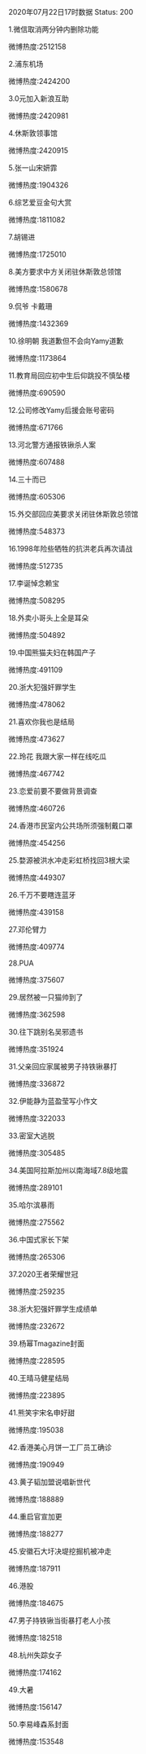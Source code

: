2020年07月22日17时数据
Status: 200

1.微信取消两分钟内删除功能

微博热度:2512158

2.浦东机场

微博热度:2424200

3.0元加入新浪互助

微博热度:2420981

4.休斯敦领事馆

微博热度:2420915

5.张一山宋妍霏

微博热度:1904326

6.综艺爱豆金句大赏

微博热度:1811082

7.胡锡进

微博热度:1725010

8.美方要求中方关闭驻休斯敦总领馆

微博热度:1580678

9.侃爷 卡戴珊

微博热度:1432369

10.徐明朝 我道歉但不会向Yamy道歉

微博热度:1173864

11.教育局回应初中生后仰跳投不慎坠楼

微博热度:690590

12.公司修改Yamy后援会账号密码

微博热度:671766

13.河北警方通报铁锹杀人案

微博热度:607488

14.三十而已

微博热度:605306

15.外交部回应美要求关闭驻休斯敦总领馆

微博热度:548373

16.1998年险些牺牲的抗洪老兵再次请战

微博热度:512735

17.李诞悼念赖宝

微博热度:508295

18.外卖小哥头上全是耳朵

微博热度:504892

19.中国熊猫夫妇在韩国产子

微博热度:491109

20.浙大犯强奸罪学生

微博热度:478062

21.喜欢你我也是结局

微博热度:473627

22.玲花 我跟大家一样在线吃瓜

微博热度:467742

23.恋爱前要不要做背景调查

微博热度:460726

24.香港市民室内公共场所须强制戴口罩

微博热度:454256

25.婺源被洪水冲走彩虹桥找回3根大梁

微博热度:449307

26.千万不要瞎连蓝牙

微博热度:439158

27.邓伦臂力

微博热度:409774

28.PUA

微博热度:375607

29.居然被一只猫帅到了

微博热度:362598

30.往下跳别名吴邪遗书

微博热度:351924

31.父亲回应家属被男子持铁锹暴打

微博热度:336872

32.伊能静为蓝盈莹写小作文

微博热度:322033

33.密室大逃脱

微博热度:305485

34.美国阿拉斯加州以南海域7.8级地震

微博热度:289101

35.哈尔滨暴雨

微博热度:275562

36.中国式家长下架

微博热度:265306

37.2020王者荣耀世冠

微博热度:259235

38.浙大犯强奸罪学生成绩单

微博热度:232672

39.杨幂Tmagazine封面

微博热度:228595

40.王晴马健星结局

微博热度:223895

41.熊笑宇宋名申好甜

微博热度:195038

42.香港美心月饼一工厂员工确诊

微博热度:190949

43.黄子韬加盟说唱新世代

微博热度:188889

44.重启官宣加更

微博热度:188277

45.安徽石大圩决堤挖掘机被冲走

微博热度:187911

46.港股

微博热度:184675

47.男子持铁锹当街暴打老人小孩

微博热度:182518

48.杭州失踪女子

微博热度:174162

49.大暑

微博热度:156147

50.李易峰森系封面

微博热度:153548

